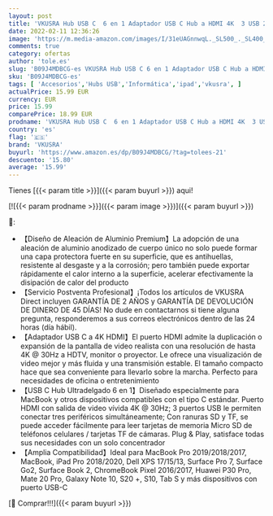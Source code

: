 ```yaml
---
layout: post
title: 'VKUSRA Hub USB C  6 en 1 Adaptador USB C Hub a HDMI 4K  3 USB 2.0  Lectores de Tarjetas SD/TF  Aluminio Adaptador Tipo C para Macbook Air M1  iPad Pro  MacBook Pro/Air  XPS y más Dispositivos USB C'
date: 2022-02-11 12:36:26
image: 'https://m.media-amazon.com/images/I/31eUAGnnwqL._SL500_._SL400_.jpg'
comments: true
category: ofertas
author: 'tole.es'
slug: 'B09J4MDBCG-es VKUSRA Hub USB C 6 en 1 Adaptador USB C Hub a HDMI 4K 3...'
sku: 'B09J4MDBCG-es'
tags: [ 'Accesorios','Hubs USB','Informática','ipad','vkusra', ]
actualPrice: 15.99 EUR
currency: EUR
price: 15.99
comparePrice: 18.99 EUR
prodname: 'VKUSRA Hub USB C  6 en 1 Adaptador USB C Hub a HDMI 4K  3 USB 2.0  Lectores de Tarjetas SD/TF  Aluminio Adaptador Tipo C para Macbook Air M1  iPad Pro  MacBook Pro/Air  XPS y más Dispositivos USB C'
country: 'es'
flag: '🇪🇸'
brand: 'VKUSRA'
buyurl: 'https://www.amazon.es/dp/B09J4MDBCG/?tag=tolees-21'
descuento: '15.80'
average: '15.99'
---
```


Tienes [{{< param title >}}]({{< param buyurl >}}) aqui!

[![{{< param prodname >}}]({{< param image >}})]({{< param buyurl >}})

🔎:

- 【Diseño de Aleación de Aluminio Premium】La adopción de una aleación de aluminio anodizado de cuerpo único no solo puede formar una capa protectora fuerte en su superficie, que es antihuellas, resistente al desgaste y a la corrosión; pero también puede exportar rápidamente el calor interno a la superficie, acelerar efectivamente la disipación de calor del producto
- 【Servicio Postventa Profesional】¡Todos los artículos de VKUSRA Direct incluyen GARANTÍA DE 2 AÑOS y GARANTÍA DE DEVOLUCIÓN DE DINERO DE 45 DÍAS! No dude en contactarnos si tiene alguna pregunta, responderemos a sus correos electrónicos dentro de las 24 horas (día hábil).
- 【Adaptador USB C a 4K HDMI】El puerto HDMI admite la duplicación o expansión de la pantalla de video realista con una resolución de hasta 4K @ 30Hz a HDTV, monitor o proyector. Le ofrece una visualización de video mejor y más fluida y una transmisión estable. El tamaño compacto hace que sea conveniente para llevarlo sobre la marcha. Perfecto para necesidades de oficina o entretenimiento
- 【USB C Hub Ultradelgado 6 en 1】Diseñado especialmente para MacBook y otros dispositivos compatibles con el tipo C estándar. Puerto HDMI con salida de video vívida 4K @ 30Hz; 3 puertos USB le permiten conectar tres periféricos simultáneamente; Con ranuras SD y TF, se puede acceder fácilmente para leer tarjetas de memoria Micro SD de teléfonos celulares / tarjetas TF de cámaras. Plug & Play, satisface todas sus necesidades con un solo concentrador
- 【Amplia Compatibilidad】Ideal para MacBook Pro 2019/2018/2017, MacBook, iPad Pro 2018/2020, Dell XPS 17/15/13, Surface Pro 7, Surface Go2, Surface Book 2, ChromeBook Pixel 2016/2017, Huawei P30 Pro, Mate 20 Pro, Galaxy Note 10, S20 +, S10, Tab S y más dispositivos con puerto USB-C

[🛒 Comprar!!!]({{< param buyurl >}})
